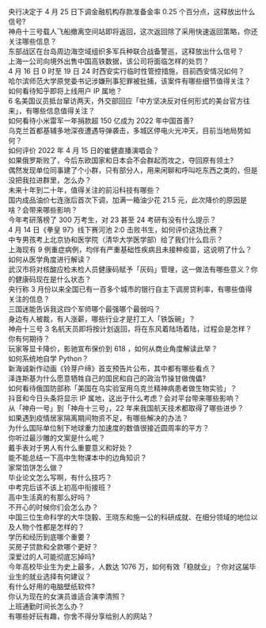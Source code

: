央行决定于 4 月 25 日下调金融机构存款准备金率 0.25 个百分点，这释放出什么信号?  
神舟十三号载人飞船撤离空间站即将返回，这次返回除了采用快速返回策略，你还关注哪些信息？  
东部战区在台岛周边海空域组织多军兵种联合战备警巡，这释放出什么信号？  
上海一公司向境外出售中国高铁数据，该公司将面临怎样的处罚？  
4 月 16 日 0 时至 19 日 24 时西安实行临时性管控措施，目前西安情况如何？  
哈尔滨师范大学原党委书记涉嫌刑事犯罪被批捕，该案件有哪些细节值得关注？  
如何看待知乎即将上线用户 IP 属地？  
6 名美国议员抵台窜访两天，外交部回应「中方坚决反对任何形式的美台官方往来」，有哪些信息值得关注？  
如何看待小米雷军一年捐款超 150 亿成为 2022 年中国首善?  
乌克兰首都基辅多地深夜遭遇导弹袭击，多城区停电火光冲天，目前当地局势如何？  
如何评价 2022 年 4 月 15 日的崔健直播演唱会？  
如果俄罗斯败了，今后东欧国家和日本会不会群起而攻之，夺回原有领土?  
偶然发现单位同事建了个小群，只有部分人，用来闲聊和呼叫吃东西之类的，但是没把我拉进群里，怎么办？  
未来十年到二十年，值得关注的前沿科技有哪些？  
国内成品油价七连涨后首次下调，加满一箱油少花 21.5 元，此次降价的原因是啥？会带来哪些影响？  
今年考研落榜了 300 万考生，对 23 甚至 24 考研有没有什么提示？  
4 月 14 日《拳皇 97》线下赛河池 2:0 击败书生，如何评价这场比赛？  
中专男孩考上北京协和医学院（清华大学医学部）给了我们什么启示？  
上海现有 9 例重症病例，均伴有严重基础性疾病且未接种疫苗，这说明了什么？如何从医学角度进行解读？  
武汉市将对核酸应检未检人员健康码赋予「灰码」管理，这一做法有哪些意义？你的健康码现在是什么状态？  
央行称 3 月份以来全国已有一百多个城市的银行自主下调房贷利率，有哪些值得关注的信息？  
三国迷能告诉我这四个军师哪个最强哪个最弱吗？  
身边有人被裁，有人涨薪，哪些行业才是打工人「铁饭碗」？  
神舟十三号 3 名航天员即将按计划返回，将在东风着陆场着陆，过程会是怎样？你有何期待？  
玩家等显卡降价，影驰宣布保价到 618 ，如何从商业角度解读此举？  
如何系统地自学 Python？  
新海诚新作动画《铃芽户缔》首支预告片公布，其中都有哪些看点？  
泽连斯基为什么愿意牺牲自己的国民和自己的政治节操甘做傀儡?  
如何看待俄国防部称「美国在乌实验室用乌克兰精神病患者做生物实验」？  
抖音和今日头条将显示 IP 属地，这出于什么考虑？会对平台带来哪些影响？  
从「神舟一号」到「神舟十三号」，22 年来我国航天技术都取得了哪些进步？  
如果遇到疫情居家隔离期间物资不足，有哪些解决的办法？  
为什么国际单位制下地球重力加速度的数值很接近圆周率的平方？  
你听过最沙雕的文案是什么呢？  
戴手表对于男人有什么重要意义和好处？  
能不能总结一下高中生物课本中的边角知识？  
家常馅饼怎么做？  
毕业论文怎么写啊，有什么技巧？  
中考完后该不该上初高中衔接班？  
高中生活真的有那么好吗？  
不开心的时候你们会怎么办？  
中国三位生命科学的大牛饶毅、王晓东和施一公的科研成就、在细分领域的地位以及人物个性都是怎样的？  
学历和经历到底哪个重要？  
买房子贷款和全款哪个更好？  
深爱过的人可能彻底忘掉吗?  
今年高校毕业生为史上最多，人数达 1076 万，如何有效「稳就业」？你对这届毕业生的就业选择有何建议？  
有什么好用的电脑壁纸软件?  
你认为现在的女演员谁适合演李清照？  
上班通勤时间长怎么办？  
有哪些好玩有趣，你舍不得分享给别人的网站？  
